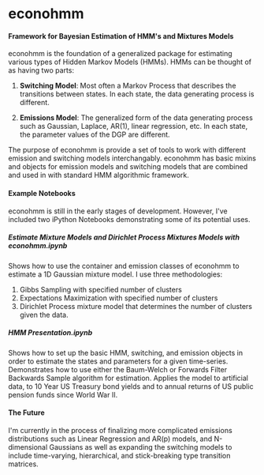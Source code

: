 # econohmm
#### Framework for Bayesian Estimation of HMM's and Mixtures Models

econohmm is the foundation of a generalized package for estimating various types of
Hidden Markov Models (HMMs). HMMs can be thought of as having two parts:

1. **Switching Model**: Most often a Markov Process that describes the transitions
between states. In each state, the data generating process is different.

2. **Emissions Model**: The generalized form of the data generating process such as
Gaussian, Laplace, AR(1), linear regression, etc. In each state, the parameter values
of the DGP are different.

The purpose of econohmm is provide a set of tools to work with different emission
 and switching models interchangably. econohmm has basic mixins and objects for emission models and switching models that are combined
   and used in with standard HMM algorithmic framework.

#### Example Notebooks

econohmm is still in the early stages of development. However, I've included two iPython
Notebooks demonstrating some of its potential uses.

##### Estimate Mixture Models and Dirichlet Process Mixtures Models with econohmm.ipynb


Shows how to use the container and emission classes of econohmm to estimate a 1D Gaussian mixture model. I use three methodologies:
1. Gibbs Sampling with specified number of clusters
2. Expectations Maximization with specified number of clusters
3. Dirichlet Process mixture model that determines the number of clusters given the data.


##### HMM Presentation.ipynb

Shows how to set up the basic HMM, switching, and emission objects in order to estimate the states and
parameters for a given time-series. Demonstrates how to use either the Baum-Welch or Forwards Filter
Backwards Sample algorithm for estimation. Applies the model to artificial data, to 10 Year US Treasury
bond yields and to annual returns of US public pension funds since World War II.

#### The Future

I'm currently in the process of finalizing more complicated emissions distributions such as Linear Regression and
AR(p) models, and N-dimensional Gaussians as well as expanding the switching models to include time-varying, hierarchical, and stick-breaking type transition matrices.

